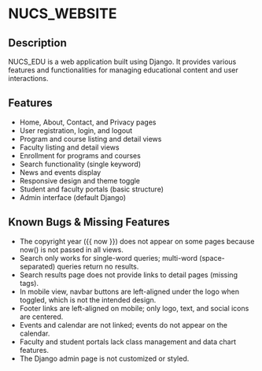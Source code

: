 # NUCS_WEBSITE

## Description
NUCS_EDU is a web application built using Django. It provides various features and functionalities for managing educational content and user interactions.

## Features
- Home, About, Contact, and Privacy pages
- User registration, login, and logout
- Program and course listing and detail views
- Faculty listing and detail views
- Enrollment for programs and courses
- Search functionality (single keyword)
- News and events display
- Responsive design and theme toggle
- Student and faculty portals (basic structure)
- Admin interface (default Django)

## Known Bugs & Missing Features
- The copyright year ({{ now }}) does not appear on some pages because now() is not passed in all views.
- Search only works for single-word queries; multi-word (space-separated) queries return no results.
- Search results page does not provide links to detail pages (missing <a> tags).
- In mobile view, navbar buttons are left-aligned under the logo when toggled, which is not the intended design.
- Footer links are left-aligned on mobile; only logo, text, and social icons are centered.
- Events and calendar are not linked; events do not appear on the calendar.
- Faculty and student portals lack class management and data chart features.
- The Django admin page is not customized or styled.
